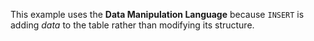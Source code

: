 This example uses the **Data Manipulation Language** because `INSERT` is adding *data* to the table rather than modifying its structure.